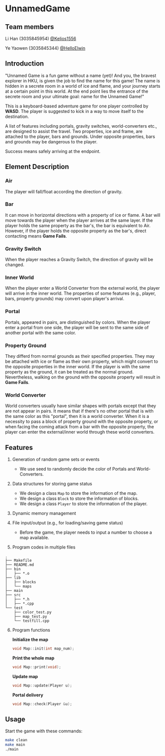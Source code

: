 # UnnamedGame

## Team members

Li Han (3035845954) [@Kelios1556](https://github.com/Kelios1556)

Ye Yaowen (3035845344) [@HelloElwin](https://github.com/HelloElwin)

## Introduction

"Unnamed Game is a fun game without a name (yet)! And you, the bravest explorer in HKU, is given the job to find the name for this game! The name is hidden in a secrete room in a world of ice and flame, and your journey starts at a certain point in this world. At the end point lies the entrance of the secrete room and your ultimate goal: name for the Unnamed Game!"

This is a keyboard-based adventure game for one player controlled by **WASD**. The player is suggested to kick in a way to move itself to the destination.

A list of features including portals, gravity switches, world-converters etc., are designed to assist the travel. Two properties, ice and frame, are attached to the player, bars and grounds. Under opposite properties, bars and grounds may be dangerous to the player.

Success means safely arriving at the endpoint. 

## Element Description

### Air

The player will fall/float according the direction of gravity.

### Bar

It can move in horizontal directions with a property of ice or flame. A bar will move towards the player when the player arrives at the same layer. If the player holds the same property as the bar's, the bar is equivalent to Air. However, if the player holds the opposite property as the bar's, direct contacting means **Game Fails**.

### Gravity Switch

When the player reaches a Gravity Switch, the direction of gravity will be changed.

### Inner World

When the player enter a World Converter from the external world, the player will arrive in the inner world. The properties of some features (e.g., player, bars, property grounds) may convert upon player's arrival.

### Portal

Portals, appeared in pairs, are distinguished by colors. When the player enter a portal from one side, the player will be sent to the same side of another portal with the same color.

### Property Ground

They differd from normal grounds as their specified properties. They may be attached with ice or flame as their own property, which might convert to the opposite properties in the inner world. If the player is with the same property as the ground, it can be treated as the normal ground. Nevertheless, walking on the ground with the opposite property will result in **Game Fails**.

### World Converter

World converters usually have similar shapes with portals except that they are not appear in pairs. It means that if there's no other portal that is with the same color as this "portal", then it is a world converter. When it is a necessity to pass a block of property ground with the opposite property, or when facing the coming attack from a bar with the opposite property, the player can enter the external/inner world through these world converters.  

## Features

1. Generation of random game sets or events

    * We use seed to randomly decide the color of Portals and World-Converters.

2. Data structures for storing game status

    * We design a class `Map` to store the information of the map.
    * We design a class `Block` to store the information of blocks. 
    * We design a class `Player` to store the information of the player.

3. Dynamic memory management


4. File input/output (e.g., for loading/saving game status)

   * Before the game, the player needs to input a number to choose a map available.

5. Program codes in multiple files
```
.
├── Makefile
├── README.md
├── bin
│   ├── *.o
├── lib
│   ├── blocks
│   └── maps
├── main
├── src
│   ├── *.h
│   ├── *.cpp
└── test
    ├── color_test.py
    ├── map_test.py
    └── testfill.cpp
```

6. Program functions

   **Initialize the map**
   
   ```c++
   void Map::init(int map_num);
   ```

   **Print the whole map**

   ```c++
   void Map::print(void);
   ```

   **Update map**
   
   ```c++
   void Map::update(Player u);
   ```
   
   **Portal delivery**
   
   ```c++
   void Map::check(Player &u);
   ```

## Usage

Start the game with these commands:

```bash
make clean
make main
./main
```



